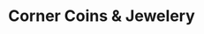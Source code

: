 ---
title: "Corner Coins & Jewelery"
url: /fort-collins/corner-coins-and-jewelery/
shop: jewelry
---
